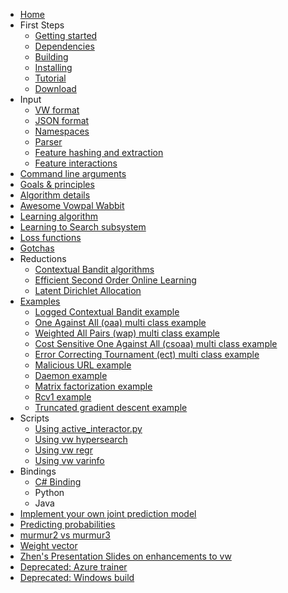 - [Home](https://github.com/VowpalWabbit/vowpal_wabbit/wiki)
- First Steps
  - [Getting started](Getting-started)
  - [Dependencies](Dependencies)
  - [Building](Building)
  - [Installing](Installing)
  - [Tutorial](Tutorial)
  - [Download](Download)
- Input
  - [VW format](Input-format)
  - [JSON format](JSON)
  - [Namespaces](Namespaces)
  - [Parser](Parser)
  - [Feature hashing and extraction](Feature-Hashing-and-Extraction)
  - [Feature interactions](Feature-interactions)
- [Command line arguments](Command-Line-Arguments)
- [Goals & principles](Goals-&-Principles)
- [Algorithm details](Algorithm-Details)
- [Awesome Vowpal Wabbit](Awesome-Vowpal-Wabbit)
- [Learning algorithm](Learning-algorithm)
- [Learning to Search subsystem](Learning-to-Search-Sub-System)
- [Loss functions](Loss-functions)
- [Gotchas](Gotchas)
- Reductions
  - [Contextual Bandit algorithms](Contextual-Bandit-algorithms)
  - [Efficient Second Order Online Learning](Efficient-Second-Order-Online-Learning)
  - [Latent Dirichlet Allocation](Latent-Dirichlet-Allocation)
- [Examples](Examples)
  - [Logged Contextual Bandit example](Logged-Contextual-Bandit-Example)
  - [One Against All (oaa) multi class example](One-Against-All-(oaa)-multi-class-example)
  - [Weighted All Pairs (wap) multi class example](Weighted-All-Pairs-(wap)-multi-class-example)
  - [Cost Sensitive One Against All (csoaa) multi class example](Cost-Sensitive-One-Against-All-(csoaa)-multi-class-example)
  - [Error Correcting Tournament (ect) multi class example](Error-Correcting-Tournament-(ect)-multi-class-example)
  - [Malicious URL example](Malicious-URL-example)
  - [Daemon example](Daemon-example)
  - [Matrix factorization example](Matrix-factorization-example)
  - [Rcv1 example](Rcv1-example)
  - [Truncated gradient descent example](Truncated-gradient-descent-example)
- Scripts
  - [Using active_interactor.py](Using-active_interactor.py)
  - [Using vw hypersearch](Using-vw-hypersearch)
  - [Using vw regr](Using-vw-regr)
  - [Using vw varinfo](Using-vw-varinfo)
- Bindings
  - [C# Binding](https://github.com/VowpalWabbit/vowpal_wabbit/wiki/C%23-Binding)
  - Python
  - Java
- [Implement your own joint prediction model](Implement-Your-Own-Joint-Prediction-Model)
- [Predicting probabilities](Predicting-probabilities)
- [murmur2 vs murmur3](murmur2-vs-murmur3)
- [Weight vector](Weight-vector)
- [Zhen's Presentation Slides on enhancements to vw](Zhen's-Presentation-Slides-on-enhancements-to-vw)
- [Deprecated: Azure trainer](https://github.com/VowpalWabbit/vowpal_wabbit/wiki/Deprecated:-Azure-Trainer)
- [Deprecated: Windows build](https://github.com/VowpalWabbit/vowpal_wabbit/wiki/Deprecated:-Windows-Build)